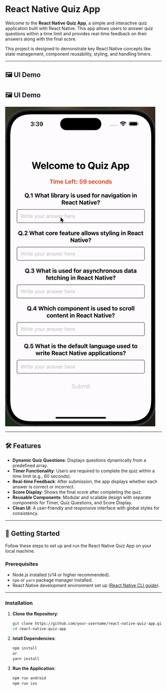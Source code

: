 # React Native Quiz App

Welcome to the **React Native Quiz App**, a simple and interactive quiz application built with React Native. This app allows users to answer quiz questions within a time limit and provides real-time feedback on their answers along with the final score. 

This project is designed to demonstrate key React Native concepts like state management, component reusability, styling, and handling timers.

---
## 🖼️ UI Demo

## 🖼️ UI Demo

![Quiz App UI Demo](assets/quizapp.gif)


---


## 🛠️ Features

- **Dynamic Quiz Questions**: Displays questions dynamically from a predefined array.
- **Timer Functionality**: Users are required to complete the quiz within a time limit (e.g., 60 seconds).
- **Real-time Feedback**: After submission, the app displays whether each answer is correct or incorrect.
- **Score Display**: Shows the final score after completing the quiz.
- **Reusable Components**: Modular and scalable design with separate components for Timer, Quiz Questions, and Score Display.
- **Clean UI**: A user-friendly and responsive interface with global styles for consistency.

---

## 🚀 Getting Started

Follow these steps to set up and run the React Native Quiz App on your local machine.

### Prerequisites

- Node.js installed (v14 or higher recommended).
- `npm` or `yarn` package manager installed.
- React Native development environment set up ([React Native CLI guide](https://reactnative.dev/docs/environment-setup)).

---

### Installation

1. **Clone the Repository**:
   ```bash
   git clone https://github.com/your-username/react-native-quiz-app.git
   cd react-native-quiz-app
   ```

2. **Istall Dependencies**:
   ```bash
   npm install
   or
   yarn install
   ```

3. **Run the Application**:
   ```bash
   npm run android
   npm run ios

   ```




